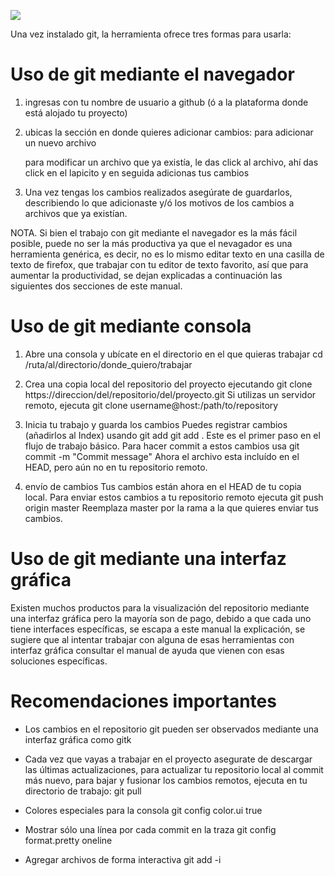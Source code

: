 ![](https://snipcart.com/media/10182/git-based-content-workflow-github.jpg)

Una vez instalado git, la herramienta ofrece tres formas para usarla:

# Uso de git mediante el navegador

1. ingresas con tu nombre de usuario a github (ó a la plataforma donde está alojado tu proyecto)

2. ubicas la sección en donde quieres adicionar cambios:
    para adicionar un nuevo archivo

    para modificar un archivo que ya existía, le das click al archivo, ahí das click en el lapicito y en seguida adicionas tus cambios

3. Una vez tengas los cambios realizados asegúrate de guardarlos, describiendo lo que adicionaste y/ó los motivos de los cambios a archivos que ya existían.

NOTA. Si bien el trabajo con git mediante el navegador es la más fácil posible, puede no ser la más productiva ya que el nevagador es una herramienta genérica, es decir, no es lo mismo editar texto en una casilla de texto de firefox, que trabajar con tu editor de texto favorito, así que para aumentar la productividad, se dejan explicadas a continuación las siguientes dos secciones de este manual.

# Uso de git mediante consola

1. Abre una consola y ubícate en el directorio en el que quieras trabajar
    cd /ruta/al/directorio/donde_quiero/trabajar

2. Crea una copia local del repositorio del proyecto ejecutando
   git clone https://direccion/del/repositorio/del/proyecto.git
Si utilizas un servidor remoto, ejecuta
    git clone username@host:/path/to/repository

3. Inicia tu trabajo y guarda los cambios
    Puedes registrar cambios (añadirlos al Index) usando
       git add <filename>
       git add .
    Este es el primer paso en el flujo de trabajo básico. Para hacer commit a estos cambios usa
       git commit -m "Commit message"
    Ahora el archivo esta incluído en el HEAD, pero aún no en tu repositorio remoto.

4. envío de cambios
    Tus cambios están ahora en el HEAD de tu copia local. Para enviar estos cambios a tu repositorio remoto ejecuta
        git push origin master
    Reemplaza master por la rama a la que quieres enviar tus cambios.

# Uso de git mediante una interfaz gráfica

Existen muchos productos para la visualización del repositorio mediante una interfaz gráfica pero la mayoría son de pago, debido a que cada uno tiene interfaces específicas, se escapa a este manual la explicación, se sugiere que al intentar trabajar con alguna de esas herramientas con interfaz gráfica consultar el manual de ayuda que vienen con esas soluciones específicas.


# Recomendaciones importantes

* Los cambios en el repositorio git pueden ser observados mediante una interfaz gráfica como gitk

* Cada vez que vayas a trabajar en el proyecto asegurate de descargar las últimas actualizaciones, para actualizar tu repositorio local al commit más nuevo, para bajar y fusionar los cambios remotos, ejecuta en tu directorio de trabajo:
        git pull

* Colores especiales para la consola
        git config color.ui true

* Mostrar sólo una línea por cada commit en la traza
    git config format.pretty oneline

* Agregar archivos de forma interactiva
  git add -i
